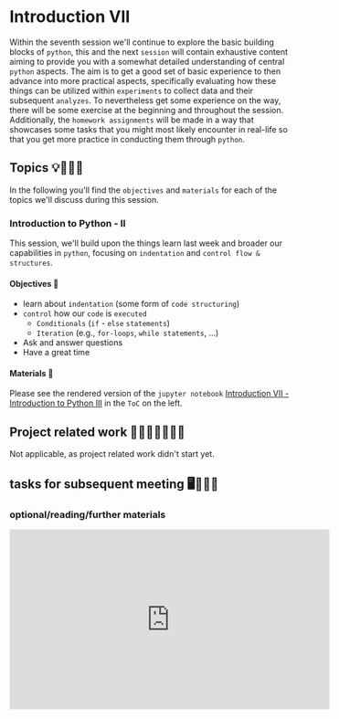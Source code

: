 # Introduction VII

Within the seventh session we'll continue to explore the basic building blocks of `python`, this and the next `session` will contain exhaustive content aiming to provide you with a somewhat detailed understanding of central `python` aspects. The aim is to get a good set of basic experience to then advance into more practical aspects, specifically evaluating how these things can be utilized within `experiments` to collect data and their subsequent `analyzes`. To nevertheless get some experience on the way, there will be some exercise at the beginning and throughout the session. Additionally, the `homework assignments` will be made in a way that showcases some tasks that you might most likely encounter in real-life so that you get more practice in conducting them through `python`.

## Topics 💡👨🏻‍🏫 

In the following you'll find the `objectives` and `materials` for each of the topics we'll discuss during this session.


### Introduction to Python - II
This session, we'll build upon the things learn last week and broader our capabilities in `python`, focusing on `indentation` and `control flow & structures`. 

#### Objectives 📍

- learn about `indentation` (some form of `code structuring`)
- `control` how our `code` is `executed`
  - `Conditionals` (`if` - `else` `statements`)
  - `Iteration` (e.g., `for-loops`, `while statements`, …)
- Ask and answer questions
- Have a great time

#### Materials 📓

Please see the rendered version of the `jupyter notebook` [Introduction VII - Introduction to Python III](https://peerherholz.github.io/Python_for_Psychologists_Winter2021/introduction/intro_python_III.html) in the `ToC` on the left.


## Project related work 🥼🧑🏿‍🔬👩🏻‍🔬

Not applicable, as project related work didn't start yet.

## tasks for subsequent meeting 🖥️✍🏽📖


### optional/reading/further materials

<iframe width="560" height="315" src="https://www.youtube.com/embed/ZbdXzqO0uLo" title="YouTube video player" frameborder="0" allow="accelerometer; autoplay; clipboard-write; encrypted-media; gyroscope; picture-in-picture" allowfullscreen></iframe>